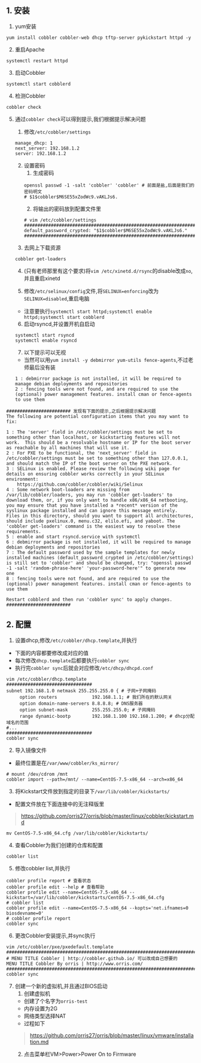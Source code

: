 ## 1. 安装
1. yum安装
```
yum install cobbler cobbler-web dhcp tftp-server pykickstart httpd -y
```


2. 重启Apache
```
systemctl restart httpd
```

3. 启动Cobbler
```
systemctl start cobblerd
```
4. 检测Cobbler
```
cobbler check
```
5. 通过`cobbler check`可以得到提示,我们根据提示解决问题
    1. 修改`/etc/cobbler/settings`
    ```
    manage_dhcp: 1
    next_server: 192.168.1.2
    server: 192.168.1.2
    ```
    2. 设置密码
        1. 生成密码
        ```
        openssl passwd -1 -salt 'cobbler' 'cobbler' # 前面是盐,后面是我们的密码明文
        # $1$cobbler$M6SE55xZodWc9.vAKLJs6.
        ```
        2. 将输出的密码放到配置文件里
        ```
        # vim /etc/cobbler/settings
        ######################################################################
        default_password_crypted: "$1$cobbler$M6SE55xZodWc9.vAKLJs6."
        ######################################################################
        ```
    3. 去网上下载资源
    ```
    cobbler get-loaders
    ```
    4. (只有老师那里有这个要求)将`vim /etc/xinetd.d/rsync`的disable改成`no`,并且重启xinetd
    
    5. 修改`/etc/selinux/config`文件,将`SELINUX=enforcing`改为`SELINUX=disabled`,重启电脑
    + 注意要执行`systemctl start httpd;systemctl enable httpd;systemctl start cobblerd`
    
    6. 启动rsyncd,并设置开机自启动
    ```
    systemctl start rsyncd
    systemctl enable rsyncd
    ```
    
    7. 以下提示可以无视
    + 当然可以用`yum install -y debmirror yum-utils fence-agents`,不过老师最后没有装
    ```
    1 : debmirror package is not installed, it will be required to manage debian deployments and repositories
    2 : fencing tools were not found, and are required to use the (optional) power management features. install cman or fence-agents to use them
    ```
    
    
```
######################## 发现有下面的提示,之后根据提示解决问题
The following are potential configuration items that you may want to fix:

1 : The 'server' field in /etc/cobbler/settings must be set to something other than localhost, or kickstarting features will not work.  This should be a resolvable hostname or IP for the boot server as reachable by all machines that will use it.
2 : For PXE to be functional, the 'next_server' field in /etc/cobbler/settings must be set to something other than 127.0.0.1, and should match the IP of the boot server on the PXE network.
3 : SELinux is enabled. Please review the following wiki page for details on ensuring cobbler works correctly in your SELinux environment:
    https://github.com/cobbler/cobbler/wiki/Selinux
4 : Some network boot-loaders are missing from /var/lib/cobbler/loaders, you may run 'cobbler get-loaders' to download them, or, if you only want to handle x86/x86_64 netbooting, you may ensure that you have installed a *recent* version of the syslinux package installed and can ignore this message entirely.  Files in this directory, should you want to support all architectures, should include pxelinux.0, menu.c32, elilo.efi, and yaboot. The 'cobbler get-loaders' command is the easiest way to resolve these requirements.
5 : enable and start rsyncd.service with systemctl
6 : debmirror package is not installed, it will be required to manage debian deployments and repositories
7 : The default password used by the sample templates for newly installed machines (default_password_crypted in /etc/cobbler/settings) is still set to 'cobbler' and should be changed, try: "openssl passwd -1 -salt 'random-phrase-here' 'your-password-here'" to generate new one
8 : fencing tools were not found, and are required to use the (optional) power management features. install cman or fence-agents to use them

Restart cobblerd and then run 'cobbler sync' to apply changes.
########################
```


## 2. 配置
1. 设置dhcp,修改`/etc/cobbler/dhcp.template`,并执行
+ 下面的内容都要修改成对应的值
+ 每次修改`dhcp.template`后都要执行`cobbler sync`
+ 执行完`cobbler sync`后就会对应修改`/etc/dhcp/dhcpd.conf `
```
vim /etc/cobbler/dhcp.template
################################
subnet 192.168.1.0 netmask 255.255.255.0 { # 子网+子网掩码
     option routers             192.168.1.1; # 我们所在的默认网关
     option domain-name-servers 8.8.8.8; # DNS服务器
     option subnet-mask         255.255.255.0; # 子网掩码
     range dynamic-bootp        192.168.1.100 192.168.1.200; # dhcp分配域名的范围
#...
################################
cobbler sync
```

2. 导入镜像文件
+ 最终位置是在`/var/www/cobbler/ks_mirror/`
```
# mount /dev/cdrom /mnt
cobbler import --path=/mnt/ --name=CentOS-7.5-x86_64 --arch=x86_64
```

3. 将Kickstart文件放到指定的目录下`/var/lib/cobbler/kickstarts/`
+ 配置文件放在下面连接中的无注释版里
> https://github.com/orris27/orris/blob/master/linux/cobbler/kickstart.md
```
mv CentOS-7.5-x86_64.cfg /var/lib/cobbler/kickstarts/
```
4. 查看Cobbler为我们创建的仓库和配置
```
cobbler list
```

5. 修改cobbler list,并执行
```
cobbler profile report # 查看状态
cobbler profile edit --help # 查看帮助
cobbler profile edit --name=CentOS-7.5-x86_64 --kickstart=/var/lib/cobbler/kickstarts/CentOS-7.5-x86_64.cfg
# cobbler list
cobbler profile edit --name=CentOS-7.5-x86_64 --kopts='net.ifnames=0 biosdevname=0'
# cobbler profile report
cobbler sync
```

6. 更改Cobbler安装提示,并sync执行
```
vim /etc/cobbler/pxe/pxedefault.template
##########################################################################
# MENU TITLE Cobbler | http://cobbler.github.io/ 可以改成自己想要的
MENU TITLE Cobbler By orris | http://www.orris.com/
##########################################################################
cobbler sync
```
7. 创建一个新的虚拟机,并且通过BIOS启动
    1. 创建虚拟机
    + 创建了个名字为`orris-test`
    + 内存设置为2G
    + 网络类型选择NAT
    + 过程如下
    > https://github.com/orris27/orris/blob/master/linux/vmware/installation.md
    2. 点击菜单栏VM>Power>Power On to Firmware


